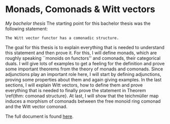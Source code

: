 # Monads, Comonads & Witt vectors
*My bachelor thesis*
The starting point for this bachelor thesis was the following statement:

	The Witt vector functor has a comonadic structure.

The goal for this thesis
is to explain everything that is needed to understand this statement and then prove it.
For this, I will define monads, which are roughly speaking ``monoids on functors'' and comonads, their categorical duals.
I will give lots of examples to get a feeling for 
the definition and prove some important theorems from the theory of monads and comonads.
Since adjunctions play an important role here, I will start by defining adjunctions, 
proving some properties about them and again giving examples. 
In the last sections, I will explain Witt vectors, how to define them and prove 
everything that is needed to finally prove the statement in Theorem \ref{thm: comonad structure}.
At last,
I will show that the teichmüller map induces a morphism of comonads between
the free monoid ring comonad and the Witt vector comonad.

The full document is found [here](bachelorarbeit.pdf).
